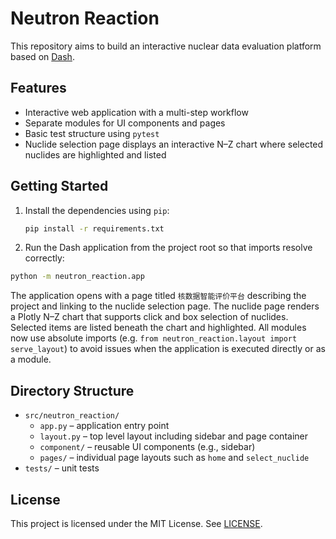 # Neutron Reaction

This repository aims to build an interactive nuclear data evaluation platform based on [Dash](https://dash.plotly.com/).

## Features
- Interactive web application with a multi-step workflow
- Separate modules for UI components and pages
- Basic test structure using `pytest`
- Nuclide selection page displays an interactive N–Z chart
  where selected nuclides are highlighted and listed

## Getting Started

1. Install the dependencies using `pip`:
   ```bash
   pip install -r requirements.txt
   ```
2. Run the Dash application from the project root so that imports resolve correctly:
```bash
python -m neutron_reaction.app
```

The application opens with a page titled `核数据智能评价平台` describing the project and linking to the nuclide selection page. The nuclide page renders a Plotly N–Z chart that supports click and box selection of nuclides. Selected items are listed beneath the chart and highlighted. All modules now use absolute imports (e.g. `from neutron_reaction.layout import serve_layout`) to avoid issues when the application is executed directly or as a module.

## Directory Structure

- `src/neutron_reaction/`
  - `app.py` – application entry point
  - `layout.py` – top level layout including sidebar and page container
  - `component/` – reusable UI components (e.g., sidebar)
  - `pages/` – individual page layouts such as `home` and `select_nuclide`
- `tests/` – unit tests

## License

This project is licensed under the MIT License. See [LICENSE](LICENSE).
